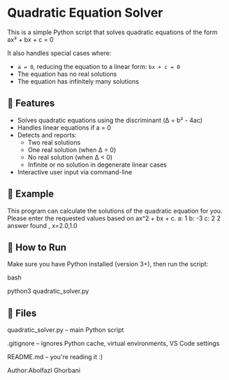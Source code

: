 # Quadratic Equation Solver

This is a simple Python script that solves quadratic equations of the form ax² + bx + c = 0

It also handles special cases where:
- `a = 0`, reducing the equation to a linear form: `bx + c = 0`
- The equation has no real solutions
- The equation has infinitely many solutions

## 📌 Features

- Solves quadratic equations using the discriminant (Δ = b² - 4ac)
- Handles linear equations if a = 0
- Detects and reports:
  - Two real solutions
  - One real solution (when Δ = 0)
  - No real solution (when Δ < 0)
  - Infinite or no solution in degenerate linear cases
- Interactive user input via command-line

## 🧪 Example

This program can calculate the solutions of the quadratic equation for you.
Please enter the requested values based on ax^2 + bx + c.
a: 1
b: -3
c: 2
2 answer found , x=2.0,1.0

## 🚀 How to Run

Make sure you have Python installed (version 3+), then run the script:

bash

python3 quadratic_solver.py

## 📂 Files

quadratic_solver.py – main Python script

.gitignore – ignores Python cache, virtual environments, VS Code settings

README.md – you're reading it :)


Author:Abolfazl Ghorbani











